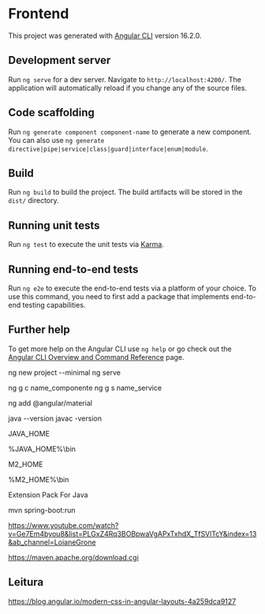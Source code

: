 # Frontend

This project was generated with [Angular CLI](https://github.com/angular/angular-cli) version 16.2.0.

## Development server

Run `ng serve` for a dev server. Navigate to `http://localhost:4200/`. The application will automatically reload if you change any of the source files.

## Code scaffolding

Run `ng generate component component-name` to generate a new component. You can also use `ng generate directive|pipe|service|class|guard|interface|enum|module`.

## Build

Run `ng build` to build the project. The build artifacts will be stored in the `dist/` directory.

## Running unit tests

Run `ng test` to execute the unit tests via [Karma](https://karma-runner.github.io).

## Running end-to-end tests

Run `ng e2e` to execute the end-to-end tests via a platform of your choice. To use this command, you need to first add a package that implements end-to-end testing capabilities.

## Further help

To get more help on the Angular CLI use `ng help` or go check out the [Angular CLI Overview and Command Reference](https://angular.io/cli) page.


ng new project --minimal
ng serve

ng g c name_componente
ng g s name_service


ng add @angular/material

java --version
javac -version


JAVA_HOME

%JAVA_HOME%\bin

M2_HOME

%M2_HOME%\bin

Extension Pack For Java

mvn spring-boot:run

https://www.youtube.com/watch?v=Ge7Em4byou8&list=PLGxZ4Rq3BOBpwaVgAPxTxhdX_TfSVlTcY&index=13&ab_channel=LoianeGrone

https://maven.apache.org/download.cgi


## Leitura

https://blog.angular.io/modern-css-in-angular-layouts-4a259dca9127
